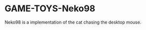 GAME-TOYS-Neko98
================

Neko98 is a implementation of the cat chasing the desktop mouse. 
